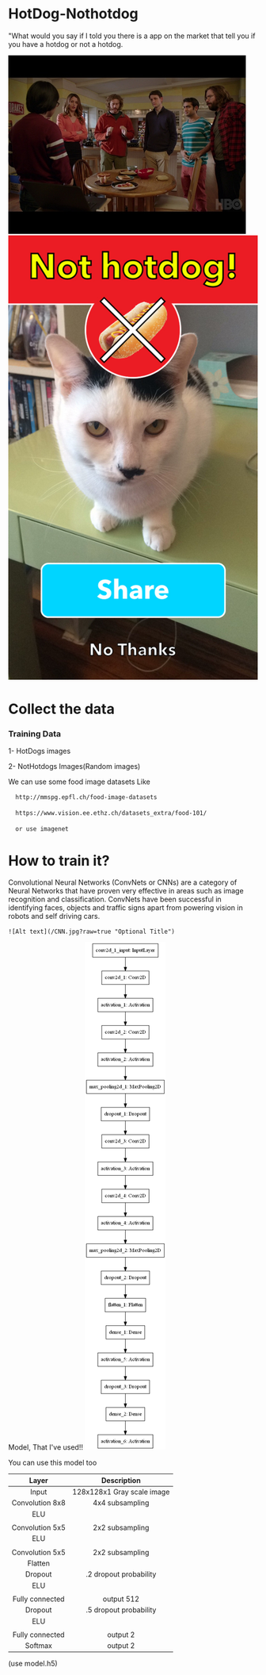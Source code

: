 # HotDog-Nothotdog

"What would you say if I told you there is a app on the market that tell you if you have a hotdog or not a hotdog. 


![Alt text](/687474703a2f2f696d672e796f75747562652e636f6d2f76692f41436d79647446445447732f302e6a7067.jpg?raw=true "Optional Title")
![Alt text](/cat.jpg?raw=true "Optional Title")

# Collect the data
  <h3> Training Data</h3>
  
  1- HotDogs images
  
  2- NotHotdogs Images(Random images)
  
  
We can use some food image datasets Like
    
      http://mmspg.epfl.ch/food-image-datasets
      
      https://www.vision.ee.ethz.ch/datasets_extra/food-101/
      
      or use imagenet

# How to train it?
  Convolutional Neural Networks (ConvNets or CNNs) are a category of Neural Networks that have proven very effective in areas such as image recognition and classification. ConvNets have been successful in identifying faces, objects and traffic signs apart from powering vision in robots and self driving cars.    



    ![Alt text](/CNN.jpg?raw=true "Optional Title")

Model, That I've used!!
![Alt text](/model.png?raw=true "Optional Title")
 
 You can use this model too 
 <table>
<thead>
<tr>
<th align="center">Layer</th>
<th align="center">Description</th>
</tr>
</thead>
<tbody>
<tr>
<td align="center">Input</td>
<td align="center">128x128x1 Gray scale image</td>
</tr>
<tr>
<td align="center">Convolution 8x8</td>
<td align="center">4x4 subsampling</td>
</tr>
<tr>
<td align="center">ELU</td>
<td align="center"></td>
</tr>
<tr>
<td align="center"></td>
<td align="center"></td>
</tr>
<tr>
<td align="center">Convolution 5x5</td>
<td align="center">2x2 subsampling</td>
</tr>
<tr>
<td align="center">ELU</td>
<td align="center"></td>
</tr>
<tr>
<td align="center"></td>
<td align="center"></td>
</tr>
<tr>
<td align="center">Convolution 5x5</td>
<td align="center">2x2 subsampling</td>
</tr>
<tr>
<td align="center">Flatten</td>
<td align="center"></td>
</tr>
<tr>
<td align="center">Dropout</td>
<td align="center">.2 dropout probability</td>
</tr>
<tr>
<td align="center">ELU</td>
<td align="center"></td>
</tr>
<tr>
<td align="center"></td>
<td align="center"></td>
</tr>
<tr>
<td align="center">Fully connected</td>
<td align="center">output 512</td>
</tr>
<tr>
<td align="center">Dropout</td>
<td align="center">.5 dropout probability</td>
</tr>
<tr>
<td align="center">ELU</td>
<td align="center"></td>
</tr>
<tr>
<td align="center"></td>
<td align="center"></td>
</tr>
<tr>
<td align="center">Fully connected</td>
<td align="center">output 2</td>
</tr>
<tr>
<td align="center">Softmax</td>
<td align="center">output 2</td>
</tr></tbody></table>

(use model.h5)
